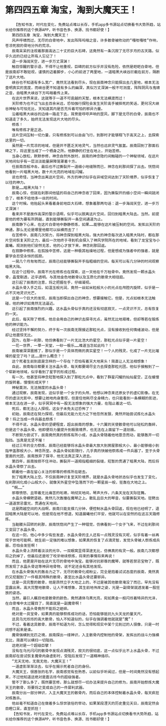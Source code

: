 # 第四四五章 淘宝，淘到大魔天王！
        【告知书友，时代在变化，免费站点难以长存，手机app多书源站点切换看书大势所趋，站长给你推荐的这个换源APP，听书音色多、换源、找书都好使！】
       第四四五章 淘宝，淘到大魔天王！
       风声呼啸而过，无尽的白骨地中，发出阵阵呜咽之音，许多骸骨被吹动的“嘎吱嘎吱”作响，苍凉死寂的骨地分外的荒凉。
       辰南呆呆的注视着那面高达二十丈的巨大石碑，这竟然有一条沉寂了无尽岁月的古天路，似乎久远的已经让所有人忘记了！
       退一步海阔天空，进一步万丈深渊！
       触目惊醒的警示语，不得不让他重视，巨碑的前方似乎并没有危险，依然是皑皑白骨地，但是辰南却不敢轻视，谨慎的迈着脚步，小心的前进了两里地，一道暗黑大峡谷拦截在前方，隔断了这片大地。
       峡谷也不知道有多么宽广，竟然无法看到尽头，现在辰南神念只能探出去几里地，根本无法查明真实的宽度，而峡谷更不知道有多么的幽深，真似万丈深渊一般不可测度，阵阵阴风与鬼啸之音，自暗黑大峡谷下方呜咽着传上来。
       在这片世界来说，这就等于一道不可逾越的天堑，根本无法横渡而过！
       天阶修为也不过飞出去百余米远，恐怕强行探险会发生天阶高手被摔死的笑话，更何况大峡谷神秘与可怕无比，天知道其内是否充斥着可怕的邪异力量。
       沿着暗黑大峡谷的边缘一路走下去，耳旁是呼呼声响的罡风，脚下是无尽的白骨，辰南也不知道走了多久，始终无法发现这片大地的尽头。
       修炼！
       唯有修炼才是正途。
       这片空间压制一切力量，只有修炼到可以自由飞行，到那时才能够翔飞于高天之上，去探索这里的一切。
       虽然是一片荒凉的地域，但是并不匮乏天地灵气，当然也远非灵气氤氲。辰南回到了那面石碑之下，将这里当成了一个栖身之所。他静静的打坐在地上，开始苦修。
       当身心放松，默默参修，神念自然外放时，辰南的神念隐约间触碰的一个神秘领域，在这片天地间似乎有一层淡淡能量屏障笼罩着十方。
       任辰南百般冲击，最后也不过撕裂开一道细小地缝隙而已，神念在刹那间探了出去。恍惚间他看到一片暗黑大地，数十片光亮的地域在闪耀。
       说也奇怪，当神念出离这片空间，外方的神识似乎在异域空间达到了天阶境界，似乎恢复了以往的神力。
       那是……暗黑大陆？！
       辰南心惊，但就在刹那间他猛的将自己的神念收了回来，因为撕裂开的细小空间一瞬间就闭合了，根本不给他多一丝的时间。
       这个时候。他抬起头来看着身前地巨大石碑，想象着那两句话：退一步海阔天空，进一步万丈深渊！
       看来并不是故作高深的警示语啊，似乎可以脱离这片空间，回归到暗黑大陆去。当然。前提是他的修为要有所跨越，直到能够撕裂开一条空间通道为止。
       辰南静下心来，在这片白骨地中静静修炼，如果……能够在这片被压制的空间。发挥出天阶的神通，那么无论是哪里他都可以纵横而去了！
       在苦修中，辰南几次努力，将神念探到暗黑大陆，强大的神念每次进入暗黑大陆时，都在那片空间恢复天阶之力，最后一次他终于寻到机会探入了神风学院所在的地域，看到了龙宝宝与小晨曦。观测到他们安然无恙，他的心才放下来，神念刹那回返。
       在寂静中修炼，在孤独中苦修，这是一种极其枯燥地过程，但是想成为强者中的强者，就是要学会忍受永恒的孤寂。
       一晃几个月匆匆而过，辰南已经能够撕裂开手指粗细的空间。每天可以有几分钟的时间观察暗黑大陆。
       在这个过程中。辰南不光在修炼也在探索，这一天他在千万枯骨中。竟然发现一颗水晶头骨，晶莹剔透，近乎透明。与其他金色地骸骨以及玉质化的骸骨大相径庭。
       这引起了辰南的注意，将之把握在手，仔细凝视。
       水晶头骨入手之后，如温玉般光润，竟然一丝如米粒般大小的光点在颅腔内旋转，似乎是一点不灭地灵识光芒。
       这是一个巨大的发现，辰南当即探出自己的神念，想要接触它。但是，光点如根本无法触碰，他的神识如竟然无法逼近。
       这引起了辰南强烈的兴趣，这水晶头骨似乎真的还没有彻底寂灭，一点灵识不灭，总有恢复的一天。
       此后，每天除了修炼，他总会用自己的神识去探寻光点，虽然无比地艰难，但却等若在锻炼他的神识能力。
       经过坚持不懈的努力，终于有一次辰南无限接近那粒光点，没有接收到任何情绪波动，但是却让他震惊无比。
       因为，在那一刹那，他仿佛看到了一片无比浩大的星空，那粒光点似乎是一片星空！
       一花一世界，一草一天堂，一砂一极乐……难道当怎如此吗？！
       辰南被深深震撼了，那似乎是一个具体而微的真实星空！一个人的残灵，化成了一片无比璀璨的星空了吗？这……是什么概念？！
       这个死者生前到底是怎样的一个存在？恐怕有着天大地来头！简直让人无法相想象！
       自此，辰南每日都要关注水晶头骨，每天都要竭尽全力去探查那粒光团，他似乎接触到了一个崭新地领域，似乎看到了星宇的形成过程。
       有一次，他甚至将神念短暂地探入到了那粒光点中，看到了群星闪耀的灿灿星空，正在缓慢的旋转着，慢慢形成天宇！
       神秘莫测，无法揣度的水晶头骨！
       通过观察，辰南发现，这似乎是一个女子的头颅，他想以神念来还原女子的虚幻影像。在无尽的虚淡光影中，想要让她地肉身重现，但是任他耗尽全身精力，也只能看到一条模糊的影迹，根本无法在进一步，似乎冥冥中有一股无法想象的强大力量，在阻止着这一切。
       死后，都无法让人探视。这女子未免太过恐怖了！
       初始，辰南还在努力探视，但最后无能力无力之下他忽然发狠，竟然开始尝试炼化水晶头骨！将之当成一件兵器去祭炼！
       不得不说，水晶头骨的坚硬程度，超出辰南的想象，十六翼的天使骸骨他可以轻松的轰碎，但是这个水晶头骨。他即便将力量提升到极致境界，也无法在上面留下一道划痕。
       不断努力尝试下，辰南竟然真的祭炼有所小成，水晶头骨随着他地意念而动，能够轰开一切阻挡。当真是无坚不摧！
       经过三年的全力祭炼，辰南已经能够将水晶头骨最大放大到房屋那般大小，最小能够缩小到指甲盖那般大小，神念所至。水晶头骨如影随行，几乎真的快被他祭炼成一件兵器了。至于头骨里面的光团，辰南放弃了探寻，他无法真正深入进去。
       第四年，辰南按捺不住冲动，撕裂开一道拇指粗细的裂缝，短暂的贯通了暗黑大陆，而后将水晶头骨祭了出去。
       朝着他一直在留心关注的邪尊的修炼所在砸去。
       到了暗黑大陆上空。不仅辰南神识复至天阶境界，就是水晶头骨地状态似乎也发生了变化，在刹那间化成小山般大小，就像天外星空中坠落而下的一颗星辰一般，狂轰在大地之上。
       “啊……”
       邪尊愤怒、且带着无比痛苦的吼啸，响彻天地间，琴声大作，六条天龙在天际狂舞。
       水晶头骨横劈竖砸。竟然几次轰撞在魔琴之上。散乱且巨大的琴音，似要撕裂天地。狂劈出一道道禁忌雷光，贯通在天地间。
       这是跨越空间的大战啊，辰南只能支撑几分钟，便控制水晶头骨回返，现在他已经明了，退回暗黑大陆是可以地，但是现在他不想退，知道晨曦他们平安，他就可以在安然的在这古天路修炼。
       当骷髅头回转的刹那，辰南恍惚间产生了一种错觉，仿佛看到一个女子飞来，不过在刹那间又变回了水晶头骨。
       在这一刻，他心中多少有些发虚，水晶头骨的主人还有一点残灵没有灭呢，似乎有着一丝再现于世地可能啊，她生前一定强的难以想象，如果真的恢复了点滴灵智，发觉头骨被人祭炼成兵器，恐怕会发狂啊！
       水晶头骨上流转着淡淡的光华，一双眼窝显得深邃无比，仿佛真的有灵一般。辰南几次都想将之扔掉了，但最后还是咬了咬牙继续祭炼，将来的事情将来再说！
       而且，他更是开始在这片无尽的骨地中淘宝。能够对抗邪尊的魔琴，就等若禁忌宝物了，既然发现了水晶头骨这等神异地骨物，说不定还会有其他发现。
       在水晶头骨强大的轰击力之下，无尽的骸骨化成粉尘，完全是抱着试试态度的辰南，竟然真的又挖掘到了一件极其特殊的骸骨，甚至比水晶头骨还要邪异。
       这是一具完整的骸骨，他是昂然立于大地之上的，不过是被其他骸骨淹没了而已，早先没有显露出来。高大完整地骸骨，让人不难想象，其生前地伟岸之姿，光是一副骨架就透发着一股狂放的姿态。
       当然，最引人瞩目地是骸骨的颜色，竟然通体乌黑光亮，宛如黑金一般闪烁着特异的光泽，在白骨堆中太过醒目了，简直就是一副魔骨啊！
       而且，水晶头骨竟然不能将之砸碎。
       绝对是一具宝骨，如果真的能够祭炼成功的话，恐怕能够抵抗九头天龙的量天尺。
       这具乌光烁烁的高大骸骨，怕人不知道似的，似乎在强调着他就就是“魔”！
       不过，看着这具骸骨，辰南不知道为何，怎么觉得和现实中某个见到过的人很像，只是一时间想不起来是谁。
       魔骨强横到无匹之境，辰南探出一缕神识，入主骸骨内控制他的骨架，发挥出的战斗力强横无比，简直可以横扫一切阻挡。
       这绝对是一个超级巨擘！
       没有在乌光闪闪的骸骨中发现点滴残灵，寂灭的很彻底，这一点似乎比不上水晶头骨，不过辰南却在尝试恢复魔骨肉身虚影时，受阻后发现了一道精神烙印。
       “无天无地，无我无他，大魔天王！”
       一道虚影渐渐淡去，似乎在揭示死者自己的身份。
       大魔天王，很嚣张的名字，辰南感觉有些熟悉，以前似乎听闻过，但是一时间竟然没有想起来，不过他知道这绝对是震古烁今的超级强者。
       管不了那么多了，既然要苦修，那么就想尽一切办法来提升自己的修为，辰南开始祭炼大魔天王的骸骨，将要将之变成自己的一件犀利武器。
       辰南分出一部分神识，入主大魔天王的骸骨内，而后自己的本体控制着水晶头骨，每天疯狂对练轰杀。
       他丝毫不知道自己在做着多么惊世骇俗的举动，如果某段湮灭的历史重见天日，辰南定然会目瞪口呆，直至抓狂！
       【告知书友，时代在变化，免费站点难以长存，手机app多书源站点切换看书大势所趋，站长给你推荐的这个换源APP，听书音色多、换源、找书都好使！】